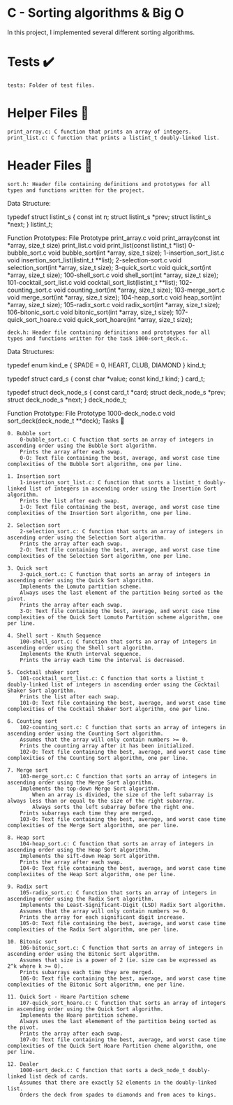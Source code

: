 # C - Sorting algorithms & Big O

In this project, I implemented several different sorting algorithms.
# Tests ✔️

    tests: Folder of test files.

# Helper Files 🙌

    print_array.c: C function that prints an array of integers.
    print_list.c: C function that prints a listint_t doubly-linked list.

# Header Files 📁

    sort.h: Header file containing definitions and prototypes for all types and functions written for the project.

Data Structure:

typedef struct listint_s
{
	const int n;
	struct listint_s *prev;
	struct listint_s *next;
} listint_t;

Function Prototypes:
File 	Prototype
print_array.c 	void print_array(const int *array, size_t size)
print_list.c 	void print_list(const listint_t *list)
0-bubble_sort.c 	void bubble_sort(int *array, size_t size);
1-insertion_sort_list.c 	void insertion_sort_list(listint_t **list);
2-selection-sort.c 	void selection_sort(int *array, size_t size);
3-quick_sort.c 	void quick_sort(int *array, size_t size);
100-shell_sort.c 	void shell_sort(int *array, size_t size);
101-cocktail_sort_list.c 	void cocktail_sort_list(listint_t **list);
102-counting_sort.c 	void counting_sort(int *array, size_t size);
103-merge_sort.c 	void merge_sort(int *array, size_t size);
104-heap_sort.c 	void heap_sort(int *array, size_t size);
105-radix_sort.c 	void radix_sort(int *array, size_t size);
106-bitonic_sort.c 	void bitonic_sort(int *array, size_t size);
107-quick_sort_hoare.c 	void quick_sort_hoare(int *array, size_t size);

    deck.h: Header file containing definitions and prototypes for all types and functions written for the task 1000-sort_deck.c.

Data Structures:

typedef enum kind_e
{
	SPADE = 0,
	HEART,
	CLUB,
	DIAMOND
} kind_t;

typedef struct card_s
{
	const char *value;
	const kind_t kind;
} card_t;

typedef struct deck_node_s
{
	const card_t *card;
	struct deck_node_s *prev;
	struct deck_node_s *next;
} deck_node_t;

Function Prototype:
File 	Prototype
1000-deck_node.c 	void sort_deck(deck_node_t **deck);
Tasks 📃

    0. Bubble sort
        0-bubble_sort.c: C function that sorts an array of integers in ascending order using the Bubble Sort algorithm.
        Prints the array after each swap.
        0-O: Text file containing the best, average, and worst case time complexities of the Bubble Sort algorithm, one per line.

    1. Insertion sort
        1-insertion_sort_list.c: C function that sorts a listint_t doubly-linked list of integers in ascending order using the Insertion Sort algorithm.
        Prints the list after each swap.
        1-O: Text file containing the best, average, and worst case time complexities of the Insertion Sort algorithm, one per line.

    2. Selection sort
        2-selection_sort.c: C function that sorts an array of integers in ascending order using the Selection Sort algorithm.
        Prints the array after each swap.
        2-O: Text file containing the best, average, and worst case time complexities of the Selection Sort algorithm, one per line.

    3. Quick sort
        3-quick_sort.c: C function that sorts an array of integers in ascending order using the Quick Sort algorithm.
        Implements the Lomuto partition scheme.
        Always uses the last element of the partition being sorted as the pivot.
        Prints the array after each swap.
        3-O: Text file containing the best, average, and worst case time complexities of the Quick Sort Lomuto Partition scheme algorithm, one per line.

    4. Shell sort - Knuth Sequence
        100-shell_sort.c: C function that sorts an array of integers in ascending order using the Shell sort algorithm.
        Implements the Knuth interval sequence.
        Prints the array each time the interval is decreased.

    5. Cocktail shaker sort
        101-cocktail_sort_list.c: C function that sorts a listint_t doubly-linked list of integers in ascending order using the Cocktail Shaker Sort algorithm.
        Prints the list after each swap.
        101-O: Text file containing the best, average, and worst case time complexities of the Cocktail Shaker Sort algorithm, one per line.

    6. Counting sort
        102-counting_sort.c: C function that sorts an array of integers in ascending order using the Counting Sort algorithm.
        Assumes that the array will only contain numbers >= 0.
        Prints the counting array after it has been initialized.
        102-O: Text file containing the best, average, and worst case time complexities of the Counting Sort algorithm, one per line.

    7. Merge sort
        103-merge_sort.c: C function that sorts an array of integers in ascending order using the Merge Sort algorithm.
        Implements the top-down Merge Sort algorithm.
            When an array is divided, the size of the left subarray is always less than or equal to the size of the right subarray.
            Always sorts the left subarray before the right one.
        Prints subarrays each time they are merged.
        103-O: Text file containing the best, average, and worst case time complexities of the Merge Sort algorithm, one per line.

    8. Heap sort
        104-heap_sort.c: C function that sorts an array of integers in ascending order using the Heap Sort algorithm.
        Implements the sift-down Heap Sort algorithm.
        Prints the array after each swap.
        104-O: Text file containing the best, average, and worst case time complexiites of the Heap Sort algorithm, one per line.

    9. Radix sort
        105-radix_sort.c: C function that sorts an array of integers in ascending order using the Radix Sort algorithm.
        Implements the Least-Significant-Digit (LSD) Radix Sort algorithm.
        Assumes that the array will only contain numbers >= 0.
        Prints the array for each significant digit increase.
        105-O: Text file containing the best, average, and worst case time complexities of the Radix Sort algorithm, one per line.

    10. Bitonic sort
        106-bitonic_sort.c: C function that sorts an array of integers in ascending order using the Bitonic Sort algorithm.
        Assumes that size is a power of 2 (ie. size can be expressed as 2^k where k >= 0).
        Prints subarrays each time they are merged.
        106-O: Text file containing the best, average, and worst case time complexities of the Bitonic Sort algorithm, one per line.

    11. Quick Sort - Hoare Partition scheme
        107-quick_sort_hoare.c: C function that sorts an array of integers in ascending order using the Quick Sort algorithm.
        Implements the Hoare partition scheme.
        Always uses the last elemement of the partition being sorted as the pivot.
        Prints the array after each swap.
        107-O: Text file containing the best, average, and worst case time complexities of the Quick Sort Hoare Partition cheme algorithm, one per line.

    12. Dealer
        1000-sort_deck.c: C function that sorts a deck_node_t doubly-linked list deck of cards.
        Assumes that there are exactly 52 elements in the doubly-linked list.
        Orders the deck from spades to diamonds and from aces to kings.
